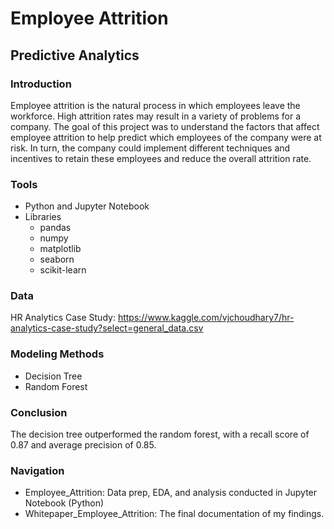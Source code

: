 # Employee Attrition
## Predictive Analytics

### Introduction
Employee attrition is the natural process in which employees leave the workforce. High attrition rates may result in a variety of problems for a company. The goal of this project was to understand the factors that affect employee attrition to help predict which employees of the company were at risk. In turn, the company could implement different techniques and incentives to retain these employees and reduce the overall attrition rate.  
 
### Tools
* Python and Jupyter Notebook 
* Libraries
  * pandas
  * numpy
  * matplotlib
  * seaborn
  * scikit-learn

### Data
HR Analytics Case Study: https://www.kaggle.com/vjchoudhary7/hr-analytics-case-study?select=general_data.csv

### Modeling Methods
* Decision Tree
* Random Forest

### Conclusion
The decision tree outperformed the random forest, with a recall score of 0.87 and average precision of 0.85.  

### Navigation
* Employee_Attrition: Data prep, EDA, and analysis conducted in Jupyter Notebook (Python) 
* Whitepaper_Employee_Attrition: The final documentation of my findings.
